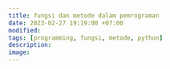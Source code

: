 ```yaml
---
title: fungsi dan metode dalam pemrograman
date: 2023-02-27 19:19:00 +07:00
modified: 
tags: [programming, fungsi, metode, python]
description:
image:
---
```


